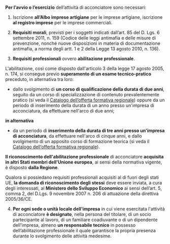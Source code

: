 **Per l’avvio o l’esercizio** dell’attività di acconciatore sono necessari:

1. Iscrizione **all’Albo imprese artigiane** per le imprese artigiane, iscrizione **al registro imprese** per le imprese commerciali.

2. **Requisiti morali**, previsti per i soggetti indicati dall’art. 85 del D. Lgs. 6 settembre 2011, n. 159 (Codice delle leggi antimafia e delle misure di prevenzione, nonché nuove disposizioni in materia di documentazione antimafia, a norma degli artt. 1 e 2 della Legge 13 agosto 2010, n. 136).

3. **Requisiti professionali** ovvero **abilitazione professionale**.

L'abilitazione, così come disposto dall'articolo 3 della legge 17 agosto 2005, n. 174, si consegue previo **superamento di un esame tecnico-pratico** preceduto, in alternativa tra loro:

- dallo svolgimento di **un corso di qualificazione della durata di due anni**, seguito da un corso di specializzazione di contenuto prevalentemente pratico (si veda il [Catalogo dell’offerta formativa regionale][41642ff8]) oppure da un periodo di inserimento della durata di un anno presso un'impresa di acconciatura, da effettuare nell'arco di due anni;

  [41642ff8]: https://siru.regione.umbria.it/SIRU/catalogo_off/index_pubb.php "vai al Catalogo"

**in alternativa**

- da un periodo di **inserimento della durata di tre anni presso un'impresa di acconciatura**, da effettuare nell'arco di cinque anni, e dallo svolgimento di un apposito corso di formazione teorica (si veda il [Catalogo dell’offerta formativa regionale][d6964d50]).

**Il riconoscimento dell'abilitazione professionale** di acconciatore **acquisita in altri Stati membri dell'Unione europea**, ai sensi della normativa vigente, è disposto **dalla Regione**.

  [d6964d50]: https://siru.regione.umbria.it/SIRU/catalogo_off/index_pubb.php "vai al Catalogo"

Qualora si possiedano requisiti professionali acquisiti al di fuori degli stati UE, **la domanda di riconoscimento degli stessi** deve essere inviata, a cura degli interessati, al **Ministero dello Sviluppo Economico** ai sensi dell’art. 5, comma 2, del D.Lgs.  9 novembre 2007 n. 206 di attuazione della direttiva 2005/36/CE.

4. **Per ogni sede o unità locale dell'impresa** in cui viene esercitata l'attività di acconciatore **è designato**, nella persona del titolare, di un socio partecipante al lavoro, di un familiare coadiuvante o di un dipendente dell'impresa, almeno **un responsabile tecnico** in possesso dell’abilitazione professionale il quale garantisce la propria presenza durante lo svolgimento delle attività medesime.
